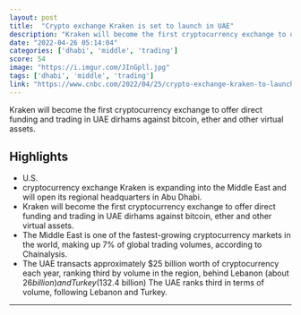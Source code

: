 ```yaml
---
layout: post
title:  "Crypto exchange Kraken is set to launch in UAE"
description: "Kraken will become the first cryptocurrency exchange to offer direct funding and trading in UAE dirhams against bitcoin, ether and other virtual assets."
date: "2022-04-26 05:14:04"
categories: ['dhabi', 'middle', 'trading']
score: 54
image: "https://i.imgur.com/JInGpll.jpg"
tags: ['dhabi', 'middle', 'trading']
link: "https://www.cnbc.com/2022/04/25/crypto-exchange-kraken-to-launch-in-uae-after-full-regulatory-approval.html"
---
```


Kraken will become the first cryptocurrency exchange to offer direct funding and trading in UAE dirhams against bitcoin, ether and other virtual assets.

## Highlights

- U.S.
- cryptocurrency exchange Kraken is expanding into the Middle East and will open its regional headquarters in Abu Dhabi.
- Kraken will become the first cryptocurrency exchange to offer direct funding and trading in UAE dirhams against bitcoin, ether and other virtual assets.
- The Middle East is one of the fastest-growing cryptocurrency markets in the world, making up 7% of global trading volumes, according to Chainalysis.
- The UAE transacts approximately $25 billion worth of cryptocurrency each year, ranking third by volume in the region, behind Lebanon (about $26 billion) and Turkey ($132.4 billion) The UAE ranks third in terms of volume, following Lebanon and Turkey.

---
